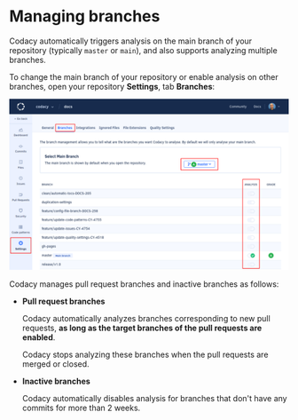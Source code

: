 # Managing branches

Codacy automatically triggers analysis on the main branch of your repository (typically `master` or `main`), and also supports analyzing multiple branches.

To change the main branch of your repository or enable analysis on other branches, open your repository **Settings**, tab **Branches**:

![Managing branches](images/managing-branches.png)

Codacy manages pull request branches and inactive branches as follows:

-   **Pull request branches**

    Codacy automatically analyzes branches corresponding to new pull requests, **as long as the target branches of the pull requests are enabled**.

    Codacy stops analyzing these branches when the pull requests are merged or closed.

-   **Inactive branches**

    Codacy automatically disables analysis for branches that don't have any commits for more than 2 weeks.
